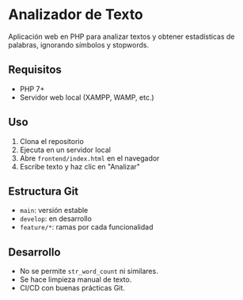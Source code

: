 # Analizador de Texto

Aplicación web en PHP para analizar textos y obtener estadísticas de palabras, ignorando símbolos y stopwords.

## Requisitos
- PHP 7+
- Servidor web local (XAMPP, WAMP, etc.)

## Uso
1. Clona el repositorio
2. Ejecuta en un servidor local
3. Abre `frontend/index.html` en el navegador
4. Escribe texto y haz clic en "Analizar"

## Estructura Git
- `main`: versión estable
- `develop`: en desarrollo
- `feature/*`: ramas por cada funcionalidad

## Desarrollo
- No se permite `str_word_count` ni similares.
- Se hace limpieza manual de texto.
- CI/CD con buenas prácticas Git.
